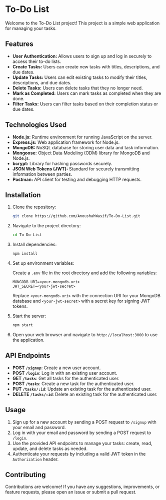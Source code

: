 # To-Do List

Welcome to the To-Do List project! This project is a simple web application for managing your tasks.

## Features

- **User Authentication:** Allows users to sign up and log in securely to access their to-do lists.
- **Create Tasks:** Users can create new tasks with titles, descriptions, and due dates.
- **Update Tasks:** Users can edit existing tasks to modify their titles, descriptions, and due dates.
- **Delete Tasks:** Users can delete tasks that they no longer need.
- **Mark as Completed:** Users can mark tasks as completed when they are done.
- **Filter Tasks:** Users can filter tasks based on their completion status or due dates.

## Technologies Used

- **Node.js:** Runtime environment for running JavaScript on the server.
- **Express.js:** Web application framework for Node.js.
- **MongoDB:** NoSQL database for storing user data and task information.
- **Mongoose:** Object Data Modeling (ODM) library for MongoDB and Node.js.
- **bcrypt:** Library for hashing passwords securely.
- **JSON Web Tokens (JWT):** Standard for securely transmitting information between parties.
- **Postman:** API client for testing and debugging HTTP requests.

## Installation

1. Clone the repository:

   ```bash
   git clone https://github.com/AnoushahWasif/To-Do-List.git
   ```

2. Navigate to the project directory:

   ```bash
   cd To-Do-List
   ```

3. Install dependencies:

   ```bash
   npm install
   ```

4. Set up environment variables:

   Create a `.env` file in the root directory and add the following variables:

   ```
   MONGODB_URI=<your-mongodb-uri>
   JWT_SECRET=<your-jwt-secret>
   ```

   Replace `<your-mongodb-uri>` with the connection URI for your MongoDB database and `<your-jwt-secret>` with a secret key for signing JWT tokens.

5. Start the server:

   ```bash
   npm start
   ```

6. Open your web browser and navigate to `http://localhost:3000` to use the application.

## API Endpoints

- **POST `/signup`**: Create a new user account.
- **POST `/login`**: Log in with an existing user account.
- **GET `/tasks`**: Get all tasks for the authenticated user.
- **POST `/tasks`**: Create a new task for the authenticated user.
- **PUT `/tasks/:id`**: Update an existing task for the authenticated user.
- **DELETE `/tasks/:id`**: Delete an existing task for the authenticated user.

## Usage

1. Sign up for a new account by sending a POST request to `/signup` with your email and password.
2. Log in with your email and password by sending a POST request to `/login`.
3. Use the provided API endpoints to manage your tasks: create, read, update, and delete tasks as needed.
4. Authenticate your requests by including a valid JWT token in the `Authorization` header.

## Contributing

Contributions are welcome! If you have any suggestions, improvements, or feature requests, please open an issue or submit a pull request.
